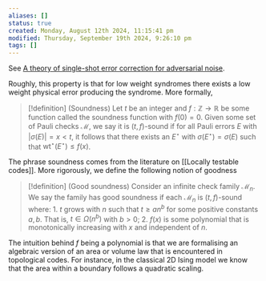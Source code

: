 ```yaml
---
aliases: []
status: true
created: Monday, August 12th 2024, 11:15:41 pm
modified: Thursday, September 19th 2024, 9:26:10 pm
tags: []
---
```

See [A theory of single-shot error correction for adversarial noise](https://arxiv.org/abs/1805.09271).

Roughly, this property is that for low weight syndromes there exists a low weight physical error producing the syndrome. More formally,

> [!definition] (Soundness) 
> Let $t$ be an integer and $f: \mathbb{Z} \rightarrow \mathbb{R}$ be some function called the soundness function with $f(0)=0$. Given some set of Pauli checks $\mathcal{M}$, we say it is $(t, f)$-sound if for all Pauli errors $E$ with $|\sigma(E)|=x<t$, it follows that there exists an $E^{\star}$ with $\sigma\left(E^{\star}\right)=\sigma(E)$ such that $\mathrm{wt}^{\star}\left(E^{\star}\right) \leqslant f(x)$.

The phrase soundness comes from the literature on [[Locally testable codes]]. More rigorously, we define the following notion of goodness

> [!definition] (Good soundness)
> Consider an infinite check family $\mathcal{M}_n$. We say the family has good soundness if each $\mathcal{M}_n$ is $(t, f)$-sound where:
>     1. $t$ grows with $n$ such that $t \geqslant a n^b$ for some positive constants $a, b$. That is, $t \in \Omega\left(n^b\right)$ with $b>0$;
>     2. $f(x)$ is some polynomial that is monotonically increasing with $x$ and independent of $n$.

The intuition behind $f$ being a polynomial is that we are formalising an algebraic version of an area or volume law that is encountered in topological codes. For instance, in the classical 2D Ising model we know that the area within a boundary follows a quadratic scaling.